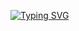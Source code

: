 [![Typing SVG](https://readme-typing-svg.herokuapp.com?font=Tektur&weight=500&duration=3000&pause=200&color=BE85F7&width=435&lines=Hi!+I'm+Delana!;I+love+physics%2C+and+I+love+to+learn!+%F0%9F%9A%80;Welcome...+to+my+github!+:D)](https://git.io/typing-svg)
